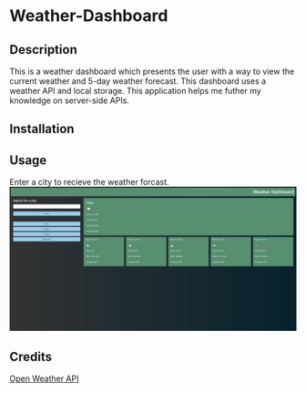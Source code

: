 # Weather-Dashboard

## Description
This is a weather dashboard which presents the user with a way to view the current weather and 5-day weather forecast.
This dashboard uses a weather API and local storage. This application helps me futher my knowledge on server-side APIs.

## Installation

## Usage
Enter a city to recieve the weather forcast.
![weather-dashboard-screenshot](./assets/images/weather-dashboard-screenshot.png)


## Credits
<a href="https://openweathermap.org/api"> Open Weather API </a>
